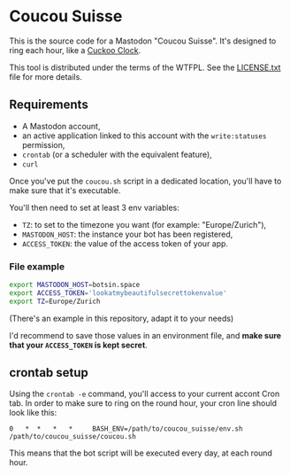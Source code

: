 # Coucou Suisse

This is the source code for a Mastodon "Coucou Suisse". It's designed to ring each hour, like a [Cuckoo Clock](https://en.wikipedia.org/wiki/Cuckoo_clock).

This tool is distributed under the terms of the WTFPL. See the [LICENSE.txt](LICENSE.txt) file for more details.

## Requirements

* A Mastodon account,
* an active application linked to this account with the `write:statuses` permission,
* `crontab` (or a scheduler with the equivalent feature),
* `curl`


Once you've put the `coucou.sh` script in a dedicated location, you'll have to make sure that it's executable.

You'll then need to set at least 3 env variables:

* `TZ`: to set to the timezone you want (for example: "Europe/Zurich"),
* `MASTODON_HOST`: the instance your bot has been registered, 
* `ACCESS_TOKEN`: the value of the access token of your app.

### File example

```sh
export MASTODON_HOST=botsin.space
export ACCESS_TOKEN='lookatmybeautifulsecrettokenvalue'
export TZ=Europe/Zurich
```

(There's an example in this repository, adapt it to your needs)

I'd recommend to save those values in an environment file, and **make sure that your `ACCESS_TOKEN` is kept secret**.

## crontab setup

Using the `crontab -e` command, you'll access to your current accont Cron tab. In order to make sure to ring on the round hour, your cron line should look like this:

```crontab
0   *  *   *   *     BASH_ENV=/path/to/coucou_suisse/env.sh /path/to/coucou_suisse/coucou.sh
```

This means that the bot script will be executed every day, at each round hour.
